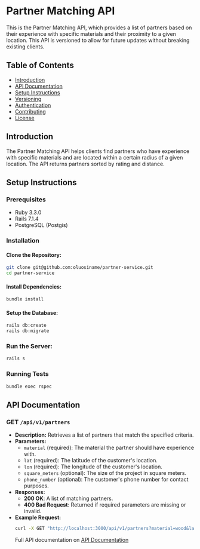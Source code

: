 # Partner Matching API

This is the Partner Matching API, which provides a list of partners based on their experience with specific materials and their proximity to a given location. This API is versioned to allow for future updates without breaking existing clients.

## Table of Contents

- [Introduction](#introduction)
- [API Documentation](#api-documentation)
- [Setup Instructions](#setup-instructions)
- [Versioning](#versioning)
- [Authentication](#authentication)
- [Contributing](#contributing)
- [License](#license)

## Introduction

The Partner Matching API helps clients find partners who have experience with specific materials and are located within a certain radius of a given location. The API returns partners sorted by rating and distance.

## Setup Instructions

### Prerequisites

- Ruby 3.3.0
- Rails 7.1.4
- PostgreSQL (Postgis)

### Installation

#### Clone the Repository:

```bash
git clone git@github.com:oluosiname/partner-service.git
cd partner-service
```

#### Install Dependencies:

```bash
bundle install
```

#### Setup the Database:

```bash
rails db:create
rails db:migrate
```

### Run the Server:

```bash
rails s
```

### Running Tests

```bash
bundle exec rspec
```

## API Documentation

### GET `/api/v1/partners`

- **Description:** Retrieves a list of partners that match the specified criteria.
- **Parameters:**
  - `material` (required): The material the partner should have experience with.
  - `lat` (required): The latitude of the customer's location.
  - `lon` (required): The longitude of the customer's location.
  - `square_meters` (optional): The size of the project in square meters.
  - `phone_number` (optional): The customer's phone number for contact purposes.
- **Responses:**
  - **200 OK**: A list of matching partners.
  - **400 Bad Request**: Returned if required parameters are missing or invalid.
- **Example Request:**
  ```bash
  curl -X GET "http://localhost:3000/api/v1/partners?material=wood&lat=40.7128&lon=-74.0060"
  ```
  Full API documentation on [API Documentation](http://localhost:3000/api-docs/index.html)

